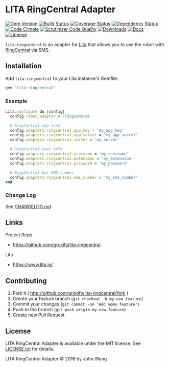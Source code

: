 LITA RingCentral Adapter
========================

[![Gem Version][gem-version-svg]][gem-version-link]
[![Build Status][build-status-svg]][build-status-link]
[![Coverage Status][coverage-status-svg]][coverage-status-link]
[![Dependency Status][dependency-status-svg]][dependency-status-link]
[![Code Climate][codeclimate-status-svg]][codeclimate-status-link]
[![Scrutinizer Code Quality][scrutinizer-status-svg]][scrutinizer-status-link]
[![Downloads][downloads-svg]][downloads-link]
[![Docs][docs-rubydoc-svg]][docs-rubydoc-link]
[![License][license-svg]][license-link]

`lita-ringcentral` is an adapter for [Lita](https://www.lita.io/) that allows you to use the robot with [RingCentral](https://developers.ringcentral.com/) via SMS.

## Installation

Add `lita-ringcentral` to your Lita instance's Gemfile:

``` ruby
gem "lita-ringcentral"
```

### Example

``` ruby
Lita.configure do |config|
  config.robot.adapter = :ringcentral

  # RingCentral app info
  config.adapters.ringcentral.app_key = 'my_app_key'
  config.adapters.ringcentral.app_secret = 'my_app_secret'
  config.adapters.ringcentral.server = 'my_server'

  # RingCentral user info
  config.adapters.ringcentral.username = 'my_username'
  config.adapters.ringcentral.extension = 'my_extension'
  config.adapters.ringcentral.password = 'my_password'

  # RingCentral bot SMS number
  config.adapters.ringcentral.sms_number = 'my_sms_number' 
end
```

### Change Log

See [CHANGELOG.md](CHANGELOG.md)

## Links

Project Repo

* https://github.com/grokify/lita-ringcentral

Lita

* https://www.lita.io/

## Contributing

1. Fork it ( http://github.com/grokify/lita-ringcentral/fork )
2. Create your feature branch (`git checkout -b my-new-feature`)
3. Commit your changes (`git commit -am 'Add some feature'`)
4. Push to the branch (`git push origin my-new-feature`)
5. Create new Pull Request

## License

LITA RingCentral Adapter is available under the MIT license. See [LICENSE.txt](LICENSE.txt) for details.

LITA RingCentral Adapter &copy; 2016 by John Wang

 [gem-version-svg]: https://badge.fury.io/rb/lita-ringcentral.svg
 [gem-version-link]: http://badge.fury.io/rb/lita-ringcentral
 [downloads-svg]: http://ruby-gem-downloads-badge.herokuapp.com/lita-ringcentral
 [downloads-link]: https://rubygems.org/gems/lita-ringcentral
 [build-status-svg]: https://api.travis-ci.org/grokify/lita-ringcentral.svg?branch=master
 [build-status-link]: https://travis-ci.org/grokify/lita-ringcentral
 [coverage-status-svg]: https://coveralls.io/repos/grokify/lita-ringcentral/badge.svg?branch=master
 [coverage-status-link]: https://coveralls.io/r/grokify/lita-ringcentral?branch=master
 [dependency-status-svg]: https://gemnasium.com/grokify/lita-ringcentral.svg
 [dependency-status-link]: https://gemnasium.com/grokify/lita-ringcentral
 [codeclimate-status-svg]: https://codeclimate.com/github/grokify/lita-ringcentral/badges/gpa.svg
 [codeclimate-status-link]: https://codeclimate.com/github/grokify/lita-ringcentral
 [scrutinizer-status-svg]: https://scrutinizer-ci.com/g/grokify/lita-ringcentral/badges/quality-score.png?b=master
 [scrutinizer-status-link]: https://scrutinizer-ci.com/g/grokify/lita-ringcentral/?branch=master
 [docs-rubydoc-svg]: https://img.shields.io/badge/docs-rubydoc-blue.svg
 [docs-rubydoc-link]: http://www.rubydoc.info/gems/lita-ringcentral/
 [license-svg]: https://img.shields.io/badge/license-MIT-blue.svg
 [license-link]: https://github.com/grokify/lita-ringcentral/blob/master/LICENSE.txt

